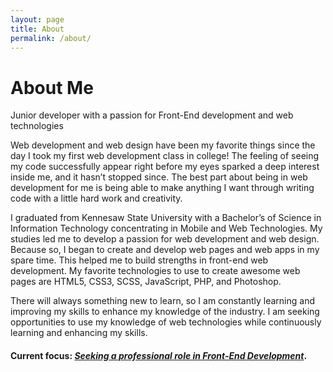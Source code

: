 ```yaml
---
layout: page
title: About
permalink: /about/
---
```


<h1>About Me</h1>

<p class="blockquote">Junior developer with a passion for Front-End development and web technologies</p>

Web development and web design have been my favorite things since the day I took my first web development class in college! The feeling of seeing my code successfully appear right before my eyes sparked a deep interest inside me, and it hasn’t stopped since. The best part about being in web development for me is being able to make anything I want through writing code with a little hard work and creativity.

I graduated from Kennesaw State University with a Bachelor’s of Science in Information Technology concentrating in Mobile and Web Technologies. My studies led me to develop a passion for web development and web design. Because so, I began to create and develop web pages and web apps in my spare time. This helped me to build strengths in front-end web development. My favorite technologies to use to create awesome web pages are HTML5, CSS3, SCSS, JavaScript, PHP, and Photoshop.

There will always something new to learn, so I am constantly learning and improving my skills to enhance my knowledge of the industry. I am seeking opportunities to use my knowledge of web technologies while continuously learning and enhancing my skills.

<h4>Current focus: <span><u><em>Seeking a professional role in Front-End Development</em></u>.</span></h4>
